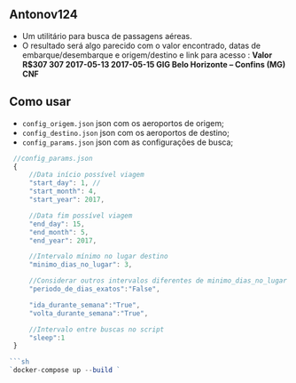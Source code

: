 ## Antonov124
- Um utilitário para busca de passagens aéreas.
- O resultado será algo parecido com o valor encontrado, datas de embarque/desembarque e origem/destino e link para acesso :
__Valor	R$307	307	2017-05-13	2017-05-15	GIG	Belo Horizonte – Confins (MG)	CNF__


## Como usar



* `config_origem.json` json com os aeroportos de origem;
* `config_destino.json` json com os aeroportos de destino;
* `config_params.json` json com as configurações de busca;

 ```js
  //config_params.json
  {
      //Data início possível viagem
      "start_day": 1, //
      "start_month": 4,
      "start_year": 2017,

      //Data fim possível viagem
      "end_day": 15,
      "end_month": 5,
      "end_year": 2017,

      //Intervalo mínimo no lugar destino
      "minimo_dias_no_lugar": 3,

      //Considerar outros intervalos diferentes de minimo_dias_no_lugar
      "periodo_de_dias_exatos":"False",

      "ida_durante_semana":"True",
      "volta_durante_semana":"True",

      //Intervalo entre buscas no script
      "sleep":1
  }

```sh
`docker-compose up --build `
```